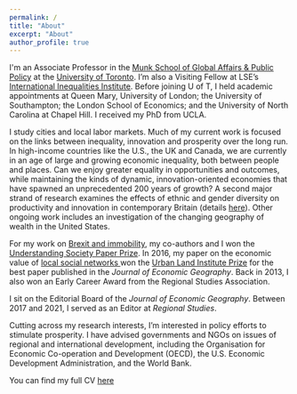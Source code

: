 ```yaml
---
permalink: /
title: "About"
excerpt: "About"
author_profile: true
---
```


I'm an Associate Professor in the  <a href="https://munkschool.utoronto.ca" target="_blank">Munk School of Global Affairs & Public Policy</a> at the <a href="https://utoronto.ca" target="_blank"> University of Toronto</a>. I’m also a Visiting Fellow at LSE’s <a href="http://www.lse.ac.uk/International-Inequalities" target="_blank"> International Inequalities Institute</a>. Before joining U of T, I held academic appointments at Queen Mary, University of London; the University of Southampton; the London School of Economics; and the University of North Carolina at Chapel Hill. I received my PhD from UCLA. 

I study cities and local labor markets. Much of my current work is focused on the links between inequality, innovation and prosperity over the long run. In high-income countries like the U.S., the UK and Canada, we are currently in an age of large and growing economic inequality, both between people and places. Can we enjoy greater equality in opportunities and outcomes, while maintaining the kinds of dynamic, innovation-oriented economies that have spawned an unprecedented 200 years of growth? A second major strand of research examines the effects of ethnic and gender diversity on productivity and innovation in contemporary Britain (details <a href="https://maxnathan.medium.com/a-big-new-esrc-grant-534a0a0cda19" target="_blank">here</a>). Other ongoing work includes an investigation of the changing geography of wealth in the United States. 

For my work on <a href="https://doi.org/10.1093/cjres/rsx027" target="_blank"> Brexit and immobility</a>, my co-authors and I won the <a href="https://www.understandingsociety.ac.uk/2019/07/11/prizes-for-researchers-and-papers-at-understanding-society-conference" target="_blank">Understanding Society Paper Prize</a>. In 2016, my paper on the economic value of <a href="https://doi.org/10.1093/jeg/lbv043" target="_blank">local social networks <a/> won the <a href="https://academic.oup.com/joeg/pages/urban_land_institute_prize" target="_blank">Urban Land Institute Prize</a> for the best paper published in the <i>Journal of Economic Geography</i>. Back in 2013, I also won an Early Career Award from the Regional Studies Association. 

I sit on the Editorial Board of the <i>Journal of Economic Geography</i>. Between 2017 and 2021, I served as an Editor at <i>Regional Studies</i>.

Cutting across my research interests, I’m interested in policy efforts to stimulate prosperity. I have advised governments and NGOs on issues of regional and international development, including the Organisation for Economic Co-operation and Development (OECD), the U.S. Economic Development Administration, and the World Bank. 

You can find my full CV <a href="/_pages/tkemeny_cv.pdf">here</a>



